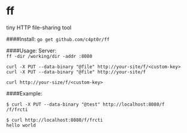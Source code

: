 # ff
tiny HTTP file-sharing tool

####Install:
`go get github.com/c4pt0r/ff`

####Usage:
Server:  
`ff -dir /working/dir -addr :8080`

`curl -X PUT --data-binary "@file" http://your-site/f/<custom-key>`  
`curl -X PUT --data-binary "@file" http://your-site/f`

`curl http://your-size/f/<custom-key>`

####Example:

```
$ curl -X PUT --data-binary "@test" http://localhost:8080/f
/f/frcti

$ curl http://localhost:8080/f/frcti
hello world
```
